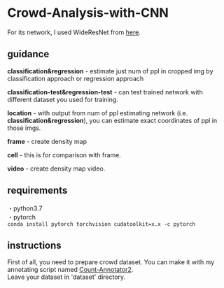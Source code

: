 # Crowd-Analysis-with-CNN

For its network, I used WideResNet from [here](https://github.com/nabenabe0928/wide-resnet-pytorch).  

## guidance
**classification&regression** - estimate just num of ppl in cropped img by classification approach or regression approach  

**classification-test&regression-test** - can test trained network with different dataset you used for training.    

**location** - with output from num of ppl estimating network (i.e. **classification&regression**), you can estimate exact coordinates of ppl in those imgs.  

**frame** - create density map  

**cell** - this is for comparison with frame.    

**video** - create density map video.  

## requirements 
・python3.7  
・pytorch   
    `conda install pytorch torchvision cudatoolkit=x.x -c pytorch` 
    
## instructions
First of all, you need to prepare crowd dataset. You can make it with my annotating script named [Count-Annotator2](https://github.com/ba-san/Count-Annotator2).  
Leave your dataset in 'dataset' directory.  
